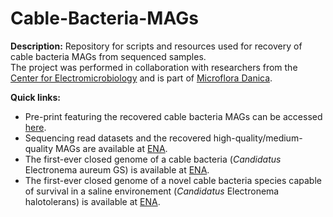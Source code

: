 # Cable-Bacteria-MAGs

**Description:**
Repository for scripts and resources used for recovery of cable bacteria MAGs from sequenced samples. <br/>
The project was performed in collaboration with researchers from the [Center for Electromicrobiology](https://bio.au.dk/forskning/forskningscentre/center-for-elektromikrobiologi-cem/) and is part of [Microflora Danica](https://vbn.aau.dk/da/projects/the-microbiome-of-denmark).

**Quick links:**
* Pre-print featuring the recovered cable bacteria MAGs can be accessed [here](https://www.biorxiv.org/content/10.1101/2022.10.26.513921v1).
* Sequencing read datasets and the recovered high-quality/medium-quality MAGs are available at [ENA](https://www.ebi.ac.uk/ena/browser/view/PRJEB52550).
* The first-ever closed genome of a cable bacteria (*Candidatus* Electronema aureum GS) is available at [ENA](https://www.ebi.ac.uk/ena/browser/api/fasta/GCA_942492785.1?download=true&gzip=true).
* The first-ever closed genome of a novel cable bacteria species capable of survival in a saline environement (*Candidatus* Electronema halotolerans) is available at [ENA](https://www.ebi.ac.uk/ena/browser/api/fasta/GCA_942493095.1?download=true&gzip=false).
<br/>
